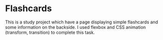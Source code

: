 # Flashcards

This is a study project which have a page displaying simple flashcards and some information on the backside. I used flexbox and CSS animation (transform, transition) to complete this task.
